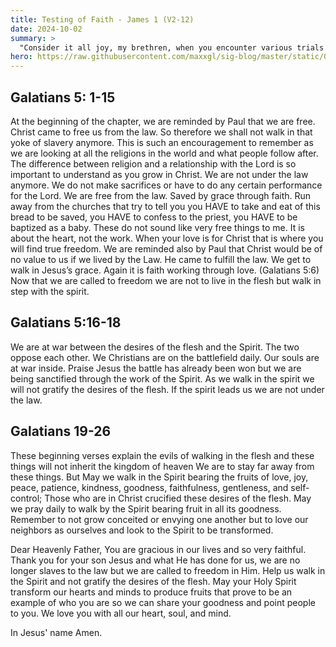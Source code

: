 ```yaml
---
title: Testing of Faith - James 1 (V2-12)
date: 2024-10-02
summary: >
  "Consider it all joy, my brethren, when you encounter various trials knowing that the testing of your faith produces endurance and let endurance have its perfect result, so that you may be perfect and complete lacking in nothing.” James 1:2-3
hero: https://raw.githubusercontent.com/maxxgl/sig-blog/master/static/GettyImages-846010444.webp
---
```


## Galatians 5: 1-15

At the beginning of the chapter, we are reminded by Paul that we are free. Christ came to free us from the law. So therefore we shall not walk in that yoke of slavery anymore. This is such an encouragement to remember as we are looking at all the religions in the world and what people follow after. The difference between religion and a relationship with the Lord is so important to understand as you grow in Christ. We are not under the law anymore. We do not make sacrifices or have to do any certain performance for the Lord. We are free from the law. Saved by grace through faith. Run away from the churches that try to tell you you HAVE to take and eat of this bread to be saved, you HAVE to confess to the priest, you HAVE to be baptized as a baby. These do not sound like very free things to me. It is about the heart, not the work. When your love is for Christ that is where you will find true freedom. We are reminded also by Paul that Christ would be of no value to us if we lived by the Law. He came to fulfill the law. We get to walk in Jesus’s grace. Again it is faith working through love. (Galatians 5:6) Now that we are called to freedom we are not to live in the flesh but walk in step with the spirit.

## Galatians 5:16-18

We are at war between the desires of the flesh and the Spirit. The two oppose each other. We Christians are on the battlefield daily. Our souls are at war inside. Praise Jesus the battle has already been won but we are being sanctified through the work of the Spirit. As we walk in the spirit we will not gratify the desires of the flesh. If the spirit leads us we are not under the law.

## Galatians 19-26

These beginning verses explain the evils of walking in the flesh and these things will not inherit the kingdom of heaven We are to stay far away from these things. But May we walk in the Spirit bearing the fruits of love, joy, peace, patience, kindness, goodness, faithfulness, gentleness, and self-control; Those who are in Christ crucified these desires of the flesh. May we pray daily to walk by the Spirit bearing fruit in all its goodness. Remember to not grow conceited or envying one another but to love our neighbors as ourselves and look to the Spirit to be transformed.

Dear Heavenly Father, You are gracious in our lives and so very faithful. Thank you for your son Jesus and what He has done for us, we are no longer slaves to the law but we are called to freedom in Him. Help us walk in the Spirit and not gratify the desires of the flesh. May your Holy Spirit transform our hearts and minds to produce fruits that prove to be an example of who you are so we can share your goodness and point people to you. We love you with all our heart, soul, and mind.

In Jesus' name Amen.

